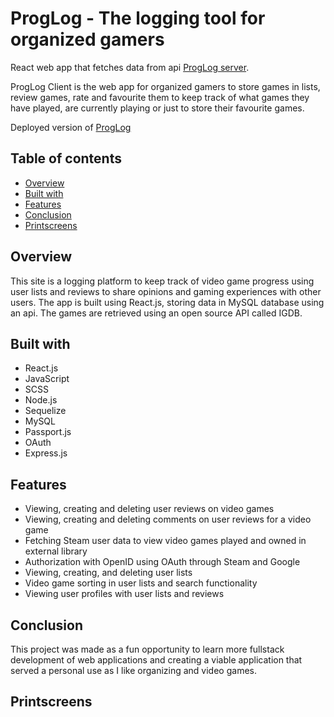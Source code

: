 # ProgLog - The logging tool for organized gamers

React web app that fetches data from api <a href="https://github.com/juliajespersdotter/proglog-server">ProgLog server</a>.

ProgLog Client is the web app for organized gamers to store games in lists, review games, rate and favourite them to keep track of what games they have played, are currently playing or just to store their favourite games.

Deployed version of [ProgLog](https://proglog.netlify.app/)

## Table of contents

-   [Overview](#overview)
-   [Built with](#built-with)
-   [Features](#features)
-   [Conclusion](#conclusion)
-   [Printscreens](#printscreens)

## Overview

This site is a logging platform to keep track of video game progress using user lists and reviews to share opinions and gaming experiences with other users. The app is built using React.js, storing data in MySQL database using an api. The games are retrieved using an open source API called IGDB. 

## Built with

-   React.js
-   JavaScript
-   SCSS
-   Node.js
-   Sequelize
-   MySQL
-   Passport.js
-   OAuth
-   Express.js

## Features

-   Viewing, creating and deleting user reviews on video games
-   Viewing, creating and deleting comments on user reviews for a video game
-   Fetching Steam user data to view video games played and owned in external library
-   Authorization with OpenID using OAuth through Steam and Google
-   Viewing, creating, and deleting user lists
-   Video game sorting in user lists and search functionality
-   Viewing user profiles with user lists and reviews

## Conclusion

This project was made as a fun opportunity to learn more fullstack development of web applications and creating a viable application that served a personal use as I like organizing and video games. 

## Printscreens



